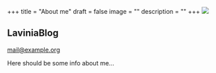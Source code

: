 +++
title = "About me"
draft = false
image = ""
description = ""
+++
![](/img/default-author.jpg)

## LaviniaBlog

mail@example.org

Here should be some info about me...
